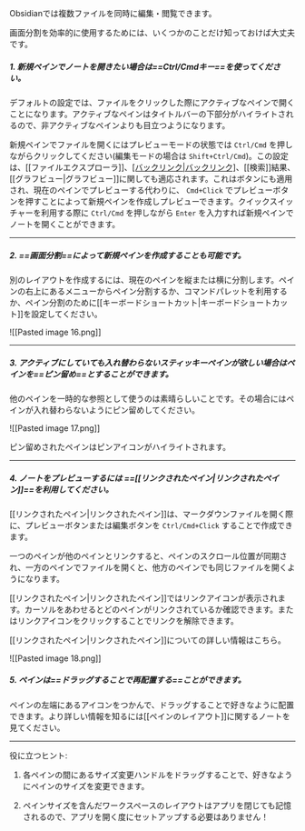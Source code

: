 Obsidianでは複数ファイルを同時に編集・閲覧できます。

画面分割を効率的に使用するためには、いくつかのことだけ知っておけば大丈夫です。

##### 1. 新規ペインでノートを開きたい場合は==Ctrl/Cmdキー==を使ってください。

デフォルトの設定では、ファイルをクリックした際にアクティブなペインで開くことになります。アクティブなペインはタイトルバーの下部分がハイライトされるので、非アクティブなペインよりも目立つようになります。

新規ペインでファイルを開くにはプレビューモードの状態では `Ctrl/Cmd` を押しながらクリックしてください(編集モードの場合は `Shift+Ctrl/Cmd`)。この設定は、[[ファイルエクスプローラ]]、[[バックリンク|バックリンク]](リンクとリンクされていないメンションの両方)、[[検索]]結果、[[グラフビュー|グラフビュー]]に関しても適応されます。これはボタンにも適用され、現在のペインでプレビューする代わりに、 `Cmd+Click` でプレビューボタンを押すことによって新規ペインを作成しプレビューできます。クイックスイッチャーを利用する際に `Ctrl/Cmd` を押しながら `Enter` を入力すれば新規ペインでノートを開くことができます。


---

##### 2. ==画面分割==によって新規ペインを作成することも可能です。
	
別のレイアウトを作成するには、現在のペインを縦または横に分割します。ペインの右上にあるメニューからペイン分割するか、コマンドパレットを利用するか、ペイン分割のために[[キーボードショートカット|キーボードショートカット]]を設定してください。

![[Pasted image 16.png]]


---

##### 3. アクティブにしていても入れ替わらないスティッキーペインが欲しい場合はペインを==ピン留め==とすることができます。

他のペインを一時的な参照として使うのは素晴らしいことです。その場合にはペインが入れ替わらないようにピン留めしてください。

![[Pasted image 17.png]]

ピン留めされたペインはピンアイコンがハイライトされます。

---

##### 4. ノートをプレビューするには ==[[リンクされたペイン|リンクされたペイン]]==を利用してください。

[[リンクされたペイン|リンクされたペイン]]は、マークダウンファイルを開く際に、プレビューボタンまたは編集ボタンを `Ctrl/Cmd+Click` することで作成できます。

一つのペインが他のペインとリンクすると、ペインのスクロール位置が同期され、一方のペインでファイルを開くと、他方のペインでも同じファイルを開くようになります。

[[リンクされたペイン|リンクされたペイン]]ではリンクアイコンが表示されます。カーソルをあわせるとどのペインがリンクされているか確認できます。またはリンクアイコンをクリックすることでリンクを解除できます。

[[リンクされたペイン|リンクされたペイン]]についての詳しい情報はこちら。

![[Pasted image 18.png]]

##### 5. ペインは==ドラッグすることで再配置する==ことができます。

ペインの左端にあるアイコンをつかんで、ドラッグすることで好きなように配置できます。より詳しい情報を知るには[[ペインのレイアウト]]に関するノートを見てください。

---

役に立つヒント: 

1. 各ペインの間にあるサイズ変更ハンドルをドラッグすることで、好きなようにペインのサイズを変更できます。

2. ペインサイズを含んだワークスペースのレイアウトはアプリを閉じても記憶されるので、アプリを開く度にセットアップする必要はありません！